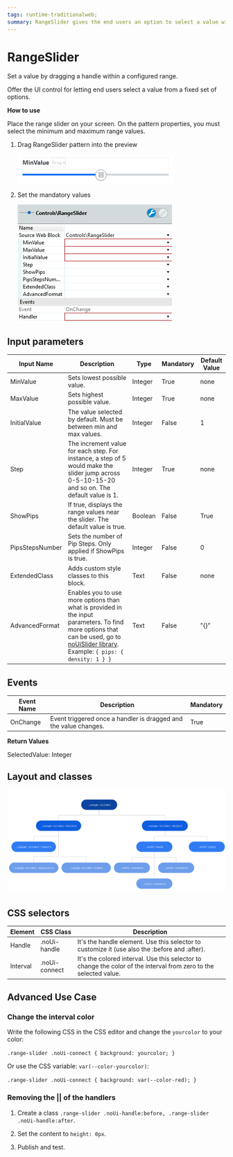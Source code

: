 ```yaml
---
tags: runtime-traditionalweb; 
summary: RangeSlider gives the end users an option to select a value within a configured range by dragging a slider. 
---
```


# RangeSlider

Set a value by dragging a handle within a configured range.

Offer the UI control for letting end users select a value from a fixed set of options.

**How to use**

Place the range slider on your screen. On the pattern properties, you must select the minimum and maximum range values.

1. Drag RangeSlider pattern into the preview
    
    ![](<images/rangeslider-image1.png>)

1. Set the mandatory values
    
    ![](<images/rangeslider-image2.png>)

## Input parameters

| **Input Name** |  **Description** |  **Type** | **Mandatory** | **Default Value** |
|---|---|---|---|---|
| MinValue  |  Sets lowest possible value. |  Integer | True | none |
| MaxValue  |  Sets highest possible value. |  Integer | True | none |
| InitialValue  |  The value selected by default. Must be between min and max values. |  Integer | False | 1 |
| Step  |  The increment value for each step. For instance, a step of 5 would make the slider jump across 0-5-10-15-20 and so on. The default value is 1. |  Integer | True | none |
| ShowPips  |  If true, displays the range values near the slider. The default value is true. |  Boolean | False | True |
| PipsStepsNumber  | Sets the number of Pip Steps. Only applied if ShowPips is true. |  Integer | False | 0 |
| ExtendedClass| Adds custom style classes to this block. | Text | False | none |
| AdvancedFormat  | Enables you to use more options than what is provided in the input parameters. To find more options that can be used, go to [noUiSlider library](https://refreshless.com/nouislider/ "noUiSlider library"). Example: `{ pips: { density: 1 } }` |  Text | False | "{}" |

## Events

| **Event Name** |  **Description** |  **Mandatory**  |
| ---|---|--- |  
| OnChange | Event triggered once a handler is dragged and the value changes.  |  True  |

**Return Values**

SelectedValue: Integer
  
## Layout and classes

![](<images/rangeslider-image3.png>)


## CSS selectors

| **Element** |  **CSS Class** |  **Description**  |
| ---|---|---  
| Handle |  .noUi-handle |  It's the handle element. Use this selector to customize it (use also the :before and :after).  |
| Interval  |  .noUi-connect  |  It's the colored interval. Use this selector to change the color of the interval from zero to the selected value.  |

## Advanced Use Case

### Change the interval color

Write the following CSS in the CSS editor and change the `yourcolor` to your color:

`.range-slider .noUi-connect {
background: yourcolor;
}` 

Or use the CSS variable: `var(--color-yourcolor)`:

`.range-slider .noUi-connect {
background: var(--color-red);
}`

### Removing the || of the handlers

1. Create a class `.range-slider .noUi-handle:before, .range-slider .noUi-handle:after`.

1. Set the content to `height: 0px`.

1. Publish and test.
